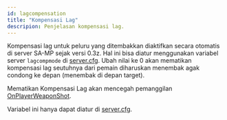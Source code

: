 ```yaml
---
id: lagcompensation
title: "Kompensasi Lag"
descripion: Penjelasan kompensasi lag.
---
```


Kompensasi lag untuk peluru yang ditembakkan diaktifkan secara otomatis di server SA-MP sejak versi 0.3z. Hal ini bisa diatur menggunakan variabel server `lagcompmode` di [server.cfg](server.cfg). Ubah nilai ke 0 akan mematikan kompensasi lag seutuhnya dari pemain diharuskan menembak agak condong ke depan (menembak di depan target).

Mematikan Kompensasi Lag akan mencegah pemanggilan [OnPlayerWeaponShot](../../callbacks/OnPlayerWeaponShot).

Variabel ini hanya dapat diatur di [server.cfg](server.cfg).
